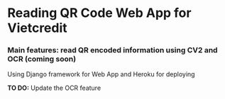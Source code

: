 # Reading QR Code Web App for Vietcredit

### Main features: read QR encoded information using CV2 and OCR (coming soon)
Using Django framework for Web App and Heroku for deploying

<b> TO DO:</b> Update the OCR feature 
